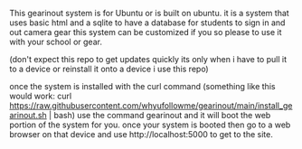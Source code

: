 This gearinout system is for Ubuntu or is built on ubuntu. it is a system that uses basic html and a sqlite to have a database for students to sign in and out camera gear
this system can be customized if you so please to use it with your school or gear.


(don't expect this repo to get updates quickly its only when i have to pull it to a device or reinstall it onto a device i use this repo)

once the system is installed with the curl command (something like this would work: curl https://raw.githubusercontent.com/whyufollowme/gearinout/main/install_gearinout.sh | bash)
use the command gearinout and it will boot the web portion of the system for you. once your system is booted then go to a web browser on that device and use http://localhost:5000 to get to the site.
